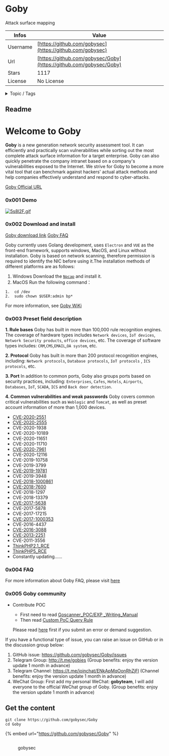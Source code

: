 # Goby

Attack surface mapping

| Infos    | Value                                                              |
| -------- | -------------------------------------------------------------------|
| Username | [https://github.com/gobysec](https://github.com/gobysec) |
| Url      | [https://github.com/gobysec/Goby](https://github.com/gobysec/Goby)                                               |
| Stars    | 1117                                                          |
| License  | No License                                                        |

<details>

<summary>Topic / Tags</summary>

* cve* cve-2020-2551* cve-2021-21972* cve-2021-25646* cve-2021-26295* cve-2021-27065* cve-2021-30128* cve-2021-34473* exp* exploit* hacking* networking* pentesting* portscanning* proxyshell* red-team* scan-tool* security* security-tools* vulnerability-research

</details>

## Readme

# Welcome to Goby
**Goby** is a new generation network security assessment tool. It can efficiently and practically scan vulnerabilities while sorting out the most complete attack surface information for a target enterprise. Goby can also quickly penetrate the company intranet based on a company's vulnerabilities exposed to the Internet.  We strive for Goby to become a more vital tool that can benchmark against hackers' actual attack methods and help companies effectively understand and respond to cyber-attacks. 

[Goby Official URL](https://gobies.org/)

### 0x001 Demo
[![5s8l2F.gif](https://z3.ax1x.com/2021/10/21/5s8l2F.gif)](https://imgtu.com/i/5s8l2F)
### 0x002 Download and install 
  [Goby download link](https://gobies.org/)
  [Goby FAQ](https://gobies.org/faq.html)
  
  Goby currently uses Golang  development, uses `Electron` and `VUE` as the front-end framework, supports windows, MacOS, and Linux without installation. Goby is based on network scanning, therefore permission is required to identify the NIC before using it.The installation methods of different platforms are as follows:

1. Windows 
   Download the [`Npcap`](https://nmap.org/npcap/dist/npcap-0.9995.exe) and install it.
2. MacOS 
   Run the following command：

```
1.  cd /dev
2.  sudo chown $USER:admin bp*
```
   For more information, see [Goby WiKi](https://github.com/gobysec/Goby/wiki)

### 0x003 Preset field description

**1. Rule bases** 
  Goby has built in more than 100,000 rule recognition engines. The coverage of hardware types includes `Network devices`, `IoT devices`, `Network Security products`, `office devices`, etc. The coverage of software types includes: `CRM`,`CMS`,`EMAIL`,`OA system`, etc.

**2. Protocol** 
  Goby has built in more than 200 protocol recognition engines, including: `Network protocols`, `Database protocols`, `IoT protocols` , `ICS protocols`, etc.

**3. Port** 
  In addition to common ports, Goby also groups ports based on security practices, including: `Enterprises`, `Cafes`, `Hotels`, `Airports`, `Databases`, `IoT`, `SCADA`, `ICS` and `Back door detection`.

**4. Common vulnerabilities and weak passwords** 
  Goby covers common critical vulnerabilities such as `Weblogic` and `Tomcat`, as well as preset account information of more than 1,000 devices.

- [CVE-2020-2551](https://github.com/gobysec/GobyVuls/blob/master/WebLogic/CVE-2020-2555)
- [CVE-2020-2555](https://github.com/gobysec/GobyVuls/blob/master/WebLogic/CVE-2020-2555)
- CVE-2020-1938 
- CVE-2020-10189
- CVE-2020-11651
- CVE-2020-11710
- [CVE-2020-7961](https://github.com/gobysec/GobyVuls/blob/master/LiferayPortal/CVE-2020-7961)
- CVE-2020-12116
- CVE-2019-10758
- CVE-2019-3799
- [CVE-2019-19781](https://github.com/gobysec/GobyVuls/blob/master/Citrix/CVE-2019-19781)
- CVE-2019-3948
- [CVE-2018-1000861](https://github.com/gobysec/GobyVuls/tree/master/Jenkins/CVE-2018-1000861)
- [CVE-2018-7600](https://github.com/gobysec/GobyVuls/tree/master/Drupal/CVE-2018-7600)
- CVE-2018-1297
- CVE-2018-13379
- [CVE-2017-5638](https://github.com/gobysec/GobyVuls/tree/master/Struts2/S2-046(CVE-2017-5638))
- CVE-2017-5878
- CVE-2017-17215
- [CVE-2017-1000353](https://github.com/gobysec/GobyVuls/blob/master/Jenkins/CVE-2017-1000353)
- CVE-2016-4437
- [CVE-2016-3088](https://github.com/gobysec/GobyVuls/tree/master/ActiveMQ/CVE-2016-3088)
- [CVE-2013-2251](https://github.com/gobysec/GobyVuls/tree/master/Struts2/S2-016(CVE-2013-2251))
- CVE-2011-3556
- [ThinkPHP2.1_RCE](https://github.com/gobysec/GobyVuls/tree/master/ThinkPHP/ThinkPHP2.1_RCE)
- [ThinkPHP5_RCE](https://github.com/gobysec/GobyVuls/tree/master/ThinkPHP/ThinkPHP5_RCE)
- Constantly updating...… 

### 0x004 FAQ

  For more information about Goby FAQ, please visit [here](https://gobies.org/faq.html) 

### 0x005 Goby community 

- Contribute POC

  - First need to read [Goscanner_POC&#x2f;EXP _Writing_Manual](https://github.com/gobysec/Goby/wiki/Vulnerability-writing-guide(%E6%BC%8F%E6%B4%9E%E7%BC%96%E5%86%99%E6%8C%87%E5%8D%97))
  - Then read [Custom PoC Query Rule](https://github.com/gobysec/Goby/wiki/Query-Rule(Goby-Query-%E7%BC%96%E5%86%99%E6%8C%87%E5%8D%97))

  Please read [here](https://github.com/gobysec/Goby/blob/master/Feedback.md) first if you submit an error or demand suggestion.

If you have a functional type of issue, you can raise an issue on GitHub or in the discussion group below:

1. GitHub issue: https://github.com/gobysec/Goby/issues
2. Telegram Group: http://t.me/gobies (Group benefits: enjoy the version update 1 month in advance) 
3. Telegram Channel: https://t.me/joinchat/ENkApMqOonRhZjFl (Channel benefits: enjoy the version update 1 month in advance) 
4. WeChat Group: First add my personal WeChat: **gobyteam**, I will add everyone to the official WeChat group of Goby. (Group benefits: enjoy the version update 1 month in advance) 




## Get the content

```
git clone https://github.com/gobysec/Goby
cd Goby
```

{% embed url="https://github.com/gobysec/Goby" %}

<figure><img src="https://avatars.githubusercontent.com/u/50955360?v=4" alt=""><figcaption><p>gobysec</p></figcaption></figure>
